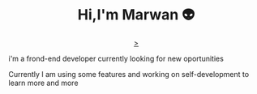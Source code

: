 <h1 align="center"> Hi,I'm Marwan 👽</h1>
<p align="center"> 
<a href="https://www.linkedin.com/in/maro-khlifa-1172b124a/"></a>
<a href="https://www.facebook.com/maro.khlifa.9/",        <i class="fa-brands fa-facebook">></i></a>
<a href="https://www.instagram.com/marokhlifa/"><i class="fa-brands fa-instagram"></i></a>
<p align="ceter">i'm a frond-end developer  currently looking for new oportunities

</p>
Currently I am using some features and working on self-development to learn more and more <br>
<p align="ceter"> 
  <i class="fa-brands fa-html5"></i><i class="fa-brands fa-js"></i><i class="fa-brands fa-css3-alt"></i><i class="fa-brands fa-bootstrap"></i><i class="fa-brands fa-wordpress"></i></p> 


